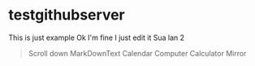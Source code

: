 # testgithubserver
This is just example
Ok I'm fine I just edit it
Sua lan 2
> Scroll down
> MarkDownText
> Calendar
> Computer
> Calculator
> Mirror
